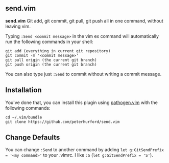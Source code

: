 ## send.vim
**send.vim** Git add, git commit, git pull, git push all in one command, without leaving vim.

Typing `:Send <commit message>` in the vim ex command will automatically run the following commands in your shell:

```
git add (everything in current git repository)
git commit -m '<commit message>'
git pull origin (the current git branch)
git push origin (the current git branch)
```

You can also type just `:Send` to commit without writing a commit message.

## Installation

You've done that, you can install this plugin using [pathogen.vim](https://github.com/tpope/vim-pathogen) with the following commands:

```
cd ~/.vim/bundle
git clone https://github.com/peterhurford/send.vim
```


## Change Defaults

You can change `:Send` to another command by adding `let g:GitSendPrefix = '<my command>'` to your .vimrc.  I like `:S` (`let g:GitSendPrefix = 'S'`).
